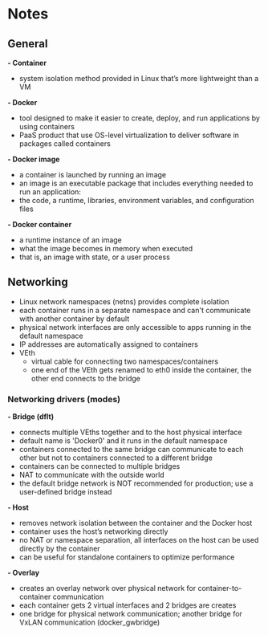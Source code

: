 # Notes

## General
**- Container**
  - system isolation method provided in Linux that’s more lightweight than a VM

**- Docker**
  - tool designed to make it easier to create, deploy, and run applications by using containers
  - PaaS product that use OS-level virtualization to deliver software in packages called containers

**- Docker image**
  - a container is launched by running an image
  - an image is an executable package that includes everything needed to run an application:
  - the code, a runtime, libraries, environment variables, and configuration files

**- Docker container**
  - a runtime instance of an image
  - what the image becomes in memory when executed
  - that is, an image with state, or a user process


## Networking
- Linux network namespaces (netns) provides complete isolation 
- each container runs in a separate namespace and can't communicate with another container by default
- physical network interfaces are only accessible to apps running in the default namespace
- IP addresses are automatically assigned to containers
- VEth				
  - virtual cable for connecting two namespaces/containers
  - one end of the VEth gets renamed to eth0 inside the container, the other end connects to the bridge

### Networking drivers (modes)
**- Bridge (dflt)**		
- connects multiple VEths together and to the host physical interface
- default name is 'Docker0' and it runs in the default namespace
- containers connected to the same bridge can communicate to each other but not to containers connected to a different bridge
- containers can be connected to multiple bridges
- NAT to communicate with the outside world
- the default bridge network is NOT recommended for production; use a user-defined bridge instead

**- Host**			
- removes network isolation between the container and the Docker host
- container uses the host’s networking directly
- no NAT or namespace separation, all interfaces on the host can be used directly by the container
- can be useful for standalone containers to optimize performance

**- Overlay**			
- creates an overlay network over physical network for container-to-container communication
- each container gets 2 virtual interfaces and 2 bridges are creates
- one bridge for physical network communication; another bridge for VxLAN communication (docker_gwbridge)

